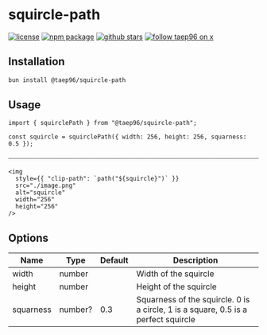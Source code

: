 # squircle-path

[![license][license badge]][license link]
[![npm package][npm badge]][npm link]
[![github stars][stars badge]][stars link]
[![follow taep96 on x][x badge]][x link]

[license badge]: https://img.shields.io/github/license/taep96/squircle-path?style=for-the-badge&logo=data%3Aimage%2Fsvg%2Bxml%3Bbase64%2CPHN2ZyB4bWxucz0iaHR0cDovL3d3dy53My5vcmcvMjAwMC9zdmciIHdpZHRoPSI0OCIgaGVpZ2h0PSI0OCIgdmlld0JveD0iMCAwIDI0IDI0IiBmaWxsPSJub25lIiBzdHJva2U9IiNmZmZmZmYiIHN0cm9rZS13aWR0aD0iMiIgc3Ryb2tlLWxpbmVjYXA9InJvdW5kIiBzdHJva2UtbGluZWpvaW49InJvdW5kIiBjbGFzcz0ibHVjaWRlIGx1Y2lkZS1zY2FsZSI%2BPHBhdGggZD0ibTE2IDE2IDMtOCAzIDhjLS44Ny42NS0xLjkyIDEtMyAxcy0yLjEzLS4zNS0zLTFaIi8%2BPHBhdGggZD0ibTIgMTYgMy04IDMgOGMtLjg3LjY1LTEuOTIgMS0zIDFzLTIuMTMtLjM1LTMtMVoiLz48cGF0aCBkPSJNNyAyMWgxMCIvPjxwYXRoIGQ9Ik0xMiAzdjE4Ii8%2BPHBhdGggZD0iTTMgN2gyYzIgMCA1LTEgNy0yIDIgMSA1IDIgNyAyaDIiLz48L3N2Zz4%3D&logoColor=white&labelColor=black&color=white
[npm badge]: https://img.shields.io/npm/v/%40taep96%2Fsquircle-path?style=for-the-badge&logo=npm&labelColor=black&color=white
[stars badge]: https://img.shields.io/github/stars/taep96/squircle-path?style=for-the-badge&logo=github&labelColor=black&color=white
[x badge]: https://img.shields.io/twitter/follow/taep96?style=for-the-badge&logo=x&labelColor=black&color=%230000
[license link]: https://github.com/taep96/squircle-path/blob/main/LICENSE
[npm link]: https://www.npmjs.com/package/@taep96/squircle-path
[stars link]: https://github.com/taep96/squircle-path/stargazers
[x link]: https://twitter.com/intent/follow?screen_name=taep96

## Installation

```sh
bun install @taep96/squircle-path
```

## Usage

<!-- prettier-ignore-start -->

```tsx
import { squirclePath } from "@taep96/squircle-path";

const squircle = squirclePath({ width: 256, height: 256, squarness: 0.5 });

⎯⎯⎯⎯⎯⎯⎯⎯⎯⎯⎯⎯⎯⎯⎯⎯⎯⎯⎯⎯⎯⎯⎯⎯⎯⎯⎯⎯⎯⎯⎯⎯⎯⎯⎯⎯⎯⎯⎯⎯⎯⎯⎯⎯⎯⎯⎯⎯⎯⎯⎯⎯⎯⎯⎯⎯⎯⎯⎯⎯⎯⎯⎯⎯⎯⎯⎯⎯⎯⎯⎯⎯⎯⎯⎯⎯⎯⎯⎯⎯⎯⎯⎯⎯⎯⎯⎯⎯

<img
  style={{ "clip-path": `path("${squircle}")` }}
  src="./image.png"
  alt="squircle"
  width="256"
  height="256"
/>
```

<!-- prettier-ignore-end -->

## Options

| Name      | Type    | Default | Description                                                                        |
| --------- | ------- | ------- | ---------------------------------------------------------------------------------- |
| width     | number  |         | Width of the squircle                                                              |
| height    | number  |         | Height of the squircle                                                             |
| squarness | number? | 0.3     | Squarness of the squircle. 0 is a circle, 1 is a square, 0.5 is a perfect squircle |
